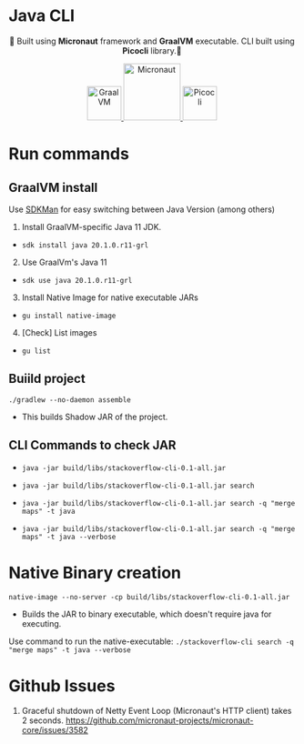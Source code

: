 # Java CLI

<p align="center">
  🔨 Built using <b>Micronaut</b> framework and <b>GraalVM</b> executable. CLI built using <b>Picocli</b> library.🔨
</p>



<p align="center">
  <a href="https://micronaut.io/learn.html">
    <img alt="GraalVM" src="https://www.opencodez.com/wp-content/uploads/2019/08/Micronaut.png" width="60" />
  </a>
  <a href="https://www.graalvm.org/docs/">
    <img alt="Micronaut" src="https://www.graalvm.org/resources/img/graalvm.png" width="100" />
  </a>
  <a href="https://picocli.info/">
    <img alt="Picocli" src="https://img.stackshare.io/service/10857/picocli.png" width="60" />
  </a>



# Run commands 

## GraalVM install 

Use [SDKMan](https://sdkman.io/) for easy switching between Java Version (among others)

1. Install GraalVM-specific Java 11 JDK.
- `sdk install java 20.1.0.r11-grl`

2. Use GraalVm's Java 11
- `sdk use java 20.1.0.r11-grl`

3. Install Native Image for native executable JARs
- `gu install native-image`

4. [Check] List images
- `gu list`


## Buiild project

`./gradlew --no-daemon assemble`

- This builds Shadow JAR of the project.


## CLI Commands to check JAR

- `java -jar build/libs/stackoverflow-cli-0.1-all.jar`

- `java -jar build/libs/stackoverflow-cli-0.1-all.jar search`
- `java -jar build/libs/stackoverflow-cli-0.1-all.jar search -q "merge maps" -t java`

- `java -jar build/libs/stackoverflow-cli-0.1-all.jar search -q "merge maps" -t java --verbose`

# Native Binary creation

`native-image --no-server -cp build/libs/stackoverflow-cli-0.1-all.jar`
- Builds the JAR to binary executable, which doesn't require java for executing.

Use command to run the native-executable: `./stackoverflow-cli search -q "merge maps" -t java --verbose`




# Github Issues

1. Graceful shutdown of Netty Event Loop (Micronaut's HTTP client) takes 2 seconds. 
https://github.com/micronaut-projects/micronaut-core/issues/3582


